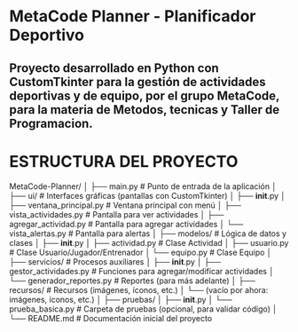 # MetaCode Planner - Planificador Deportivo

Proyecto desarrollado en **Python** con **CustomTkinter** para la gestión de actividades deportivas y de equipo, por el grupo MetaCode, para la materia de Metodos, tecnicas y  Taller de Programacion.
---
# ESTRUCTURA DEL PROYECTO

MetaCode-Planner/
│
├── main.py                                    # Punto de entrada de la aplicación
│
├── ui/                                        # Interfaces gráficas (pantallas con CustomTkinter)
│   ├── __init__.py
│   ├── ventana_principal.py                   # Ventana principal con menú
│   ├── vista_actividades.py                   # Pantalla para ver actividades
│   ├── agregar_actividad.py                   # Pantalla para agregar actividades
│   └── vista_alertas.py                       # Pantalla para alertas
│
├── modelos/                                   # Lógica de datos y clases
│   ├── __init__.py
│   ├── actividad.py                           # Clase Actividad
│   ├── usuario.py                             # Clase Usuario/Jugador/Entrenador
│   └── equipo.py                              # Clase Equipo
│
├── servicios/                                 # Procesos auxiliares
│   ├── __init__.py
│   ├── gestor_actividades.py                  # Funciones para agregar/modificar actividades
│   └── generador_reportes.py                  # Reportes (para más adelante)
│
├── recursos/                                  # Recursos (imágenes, íconos, etc.)
│   └── (vacío por ahora: imágenes, íconos, etc.)
│
├── pruebas/
│   ├── __init__.py
│   └── prueba_basica.py                      # Carpeta de pruebas (opcional, para validar código)
│
└── README.md                                 # Documentación inicial del proyecto
